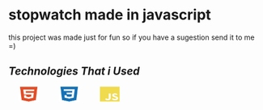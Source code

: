 # stopwatch made in javascript 

this project was made just for fun so if you have a sugestion send it to me 
=)

## ***Technologies That i Used***

<div style="display:flex;margin:15px 0">
<img align="center" alt="Icon-Js" height="30" width="40" src="https://raw.githubusercontent.com/devicons/devicon/master/icons/html5/html5-plain.svg"
style="margin:0 20px">
<img align="center" alt="Icon-Js" height="30" width="40" src="https://raw.githubusercontent.com/devicons/devicon/master/icons/css3/css3-plain.svg"
style="margin:0 20px">
<img align="center" alt="Icon-Js" height="30" width="40" src="https://raw.githubusercontent.com/devicons/devicon/master/icons/javascript/javascript-plain.svg"
style="margin:0 20px">

</div>


